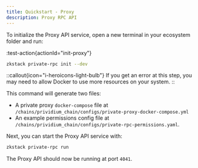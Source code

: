 ```yaml
---
title: Quickstart - Proxy
description: Proxy RPC API
---
```


To initialize the Proxy API service, open a new terminal in your ecosystem folder and run:

:test-action{actionId="init-proxy"}

```bash
zkstack private-rpc init --dev
```

::callout{icon="i-heroicons-light-bulb"}
If you get an error at this step, you may need to allow Docker to use more resources on your system.
::

This command will generate two files:

- A private proxy `docker-compose` file at
  `/chains/prividium_chain/configs/private-proxy-docker-compose.yml`
- An example permissions config file at
  `/chains/prividium_chain/configs/private-rpc-permissions.yaml`.

Next, you can start the Proxy API service with:

```bash
zkstack private-rpc run
```

The Proxy API should now be running at port `4041`.
